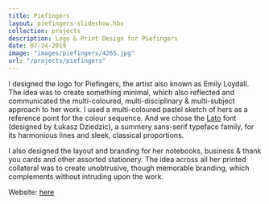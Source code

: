 ```yaml
---
title: Piefingers
layout: piefingers-slideshow.hbs
collection: projects
description: Logo & Print Design for Piefingers
date: 07-24-2019
image: "images/piefingers/4265.jpg" 
url: "/projects/piefingers"
---
```

I designed the logo for Piefingers, the artist also known as Emily Loydall. The idea was to create something minimal, which also reflected and communicated the multi-coloured, multi-disciplinary & multi-subject approach to her work. I used a multi-coloured pastel sketch of hers as a reference point for the colour sequence. And we chose the [Lato](<https://en.wikipedia.org/wiki/Lato_(typeface)>) font (designed by Łukasz Dziedzic), a summery sans-serif typeface family, for its harmonious lines and sleek, classical proportions. 

I also designed the layout and branding for her notebooks, business & thank you cards and other assorted stationery. The idea across all her printed collateral was to create unobtrusive, though memorable branding, which complements without intruding upon the work. 

Website: [here](https://www.piefingers.net/)

